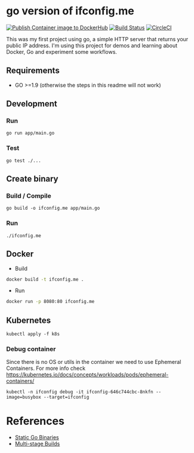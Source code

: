 # go version of ifconfig.me

[![Publish Container image to DockerHub](https://github.com/pmarques/ifconfig.me/actions/workflows/docker-hub.yml/badge.svg)](https://github.com/pmarques/ifconfig.me/actions/workflows/docker-hub.yml)
[![Build Status](https://pmarques.semaphoreci.com/badges/ifconfig.me/branches/master.svg)](https://pmarques.semaphoreci.com/projects/ifconfig.me)
[![CircleCI](https://circleci.com/gh/pmarques/ifconfig.me.svg?style=svg)](https://circleci.com/gh/pmarques/ifconfig.me)

This was my first project using go, a simple HTTP server that returns your public IP address.
I'm using this project for demos and learning about Docker, Go and experiment some workflows.

## Requirements

 * GO >=1.9 (otherwise the steps in this readme will not work)

## Development

### Run
```
go run app/main.go
```

### Test

```
go test ./...
```

## Create binary

### Build / Compile
```
go build -o ifconfig.me app/main.go
```

### Run

```
./ifconfig.me
```

## Docker

* Build

```bash
docker build -t ifconfig.me .
```

* Run

```bash
docker run -p 8080:80 ifconfig.me
```

## Kubernetes

```
kubectl apply -f k8s
```

### Debug container

Since there is no OS or utils in the container we need to use Ephemeral Containers. For
more info check https://kubernetes.io/docs/concepts/workloads/pods/ephemeral-containers/

```
kubectl -n ifconfig debug -it ifconfig-646c744cbc-8nkfn --image=busybox --target=ifconfig
```

# References

* [Static Go Binaries](https://medium.com/@kelseyhightower/optimizing-docker-images-for-static-binaries-b5696e26eb07)
* [Multi-stage Builds](https://docs.docker.com/engine/userguide/eng-image/multistage-build/#use-multi-stage-builds)
